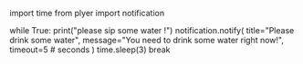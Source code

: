 import time
from plyer import notification

while True:
    print("please sip some water !")
    notification.notify(
        title="Please drink some water",
        message="You need to drink some water right now!",
        timeout=5  # seconds
    )
    time.sleep(3)
    break


  
